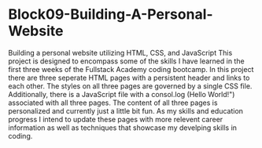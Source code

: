 # Block09-Building-A-Personal-Website
Building a personal website utilizing HTML, CSS, and JavaScript
This project is designed to encompass some of the skills I have learned in the first three weeks of the Fullstack Academy coding bootcamp. In this project there are three seperate HTML pages with a persistent header and links to each other. The styles on all three pages are governed by a single CSS file. Additionally, there is a JavaScript file with a consol.log (Hello World!") associated with all three pages. The content of all three pages is personalized and currently just a little bit fun. As my skills and education progress I intend to update these pages with more relevent career information as well as techniques that showcase my develping skills in coding.   
